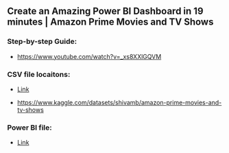 ## Create an Amazing Power BI Dashboard in 19 minutes | Amazon Prime Movies and TV Shows

### Step-by-step Guide:

- https://www.youtube.com/watch?v=_xs8XXlGQVM

### CSV file locaitons:

- [Link](/005/amazon_prime_titles.csv)

- https://www.kaggle.com/datasets/shivamb/amazon-prime-movies-and-tv-shows

### Power BI file:

- [Link](/005/005.pbix)

